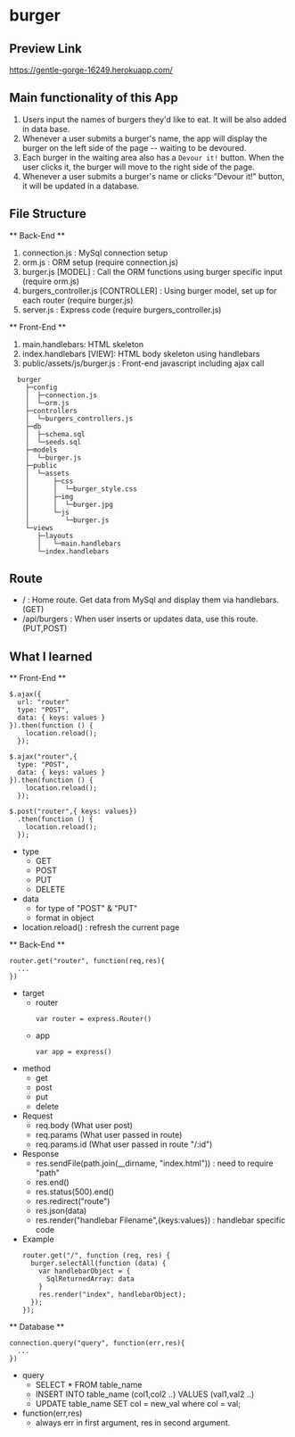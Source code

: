 # burger

## Preview Link
https://gentle-gorge-16249.herokuapp.com/

## Main functionality of this App
1. Users input the names of burgers they'd like to eat. It will be also added in data base. 
1. Whenever a user submits a burger's name, the app will display the burger on the left side of the page -- waiting to be devoured.
1. Each burger in the waiting area also has a `Devour it!` button. When the user clicks it, the burger will move to the right side of the page.
1. Whenever a user submits a burger's name or clicks "Devour it!" button, it will be updated in a database.

## File Structure
** Back-End **
1. connection.js : MySql connection setup
1. orm.js : ORM setup (require connection.js)
1. burger.js [MODEL] : Call the ORM functions using burger specific input (require orm.js)
1. burgers_controller.js [CONTROLLER] : Using burger model, set up for each router (require burger.js)
1. server.js : Express code (require burgers_controller.js)

** Front-End **
1. main.handlebars: HTML skeleton
1. index.handlebars [VIEW]: HTML body skeleton using handlebars
1. public/assets/js/burger.js : Front-end javascript including ajax call

```
  burger
    ├─config
    │  ├─connection.js
    │  └─orm.js
    ├─controllers
    │  └─burgers_controllers.js
    ├─db
    │  ├─schema.sql
    │  └─seeds.sql
    ├─models
    │  └─burger.js
    ├─public
    │  └─assets
    │      ├─css
    │      │  └─burger_style.css
    │      ├─img
    │      │  └─burger.jpg
    │      └─js
    │         └─burger.js
    └─views
       ├─layouts
       │   └─main.handlebars
       └─index.handlebars
```  

## Route
* / : Home route. Get data from MySql and display them via handlebars. (GET)
* /api/burgers : When user inserts or updates data, use this route. (PUT,POST)

## What I learned
** Front-End **
```
$.ajax({
  url: "router"
  type: "POST",
  data: { keys: values }
}).then(function () {
    location.reload();
  });
```
```
$.ajax("router",{
  type: "POST",
  data: { keys: values }
}).then(function () {
    location.reload();
  });
```
```
$.post("router",{ keys: values})
  .then(function () {
    location.reload();
  });
```
  * type
    * GET
    * POST
    * PUT
    * DELETE
  * data
    * for type of "POST" & "PUT"
    * format in object
  * location.reload() : refresh the current page

** Back-End **
```
router.get("router", function(req,res){
  ...
})
```
  * target
    * router
      ```
      var router = express.Router()
      ```
    * app
      ```
      var app = express()
      ```
  * method
    * get
    * post
    * put
    * delete
  * Request
    * req.body (What user post)
    * req.params (What user passed in route)
    * req.params.id (What user passed in route "/:id")
  * Response
    * res.sendFile(path.join(__dirname, "index.html")) : need to require "path"
    * res.end()
    * res.status(500).end()
    * res.redirect("route")
    * res.json(data)
    * res.render("handlebar Filename",{keys:values}) : handlebar specific code
  * Example 
    ```
    router.get("/", function (req, res) {
      burger.selectAll(function (data) {
        var handlebarObject = {
          SqlReturnedArray: data
        }
        res.render("index", handlebarObject);
      });
    });
    ```
** Database **
```
connection.query("query", function(err,res){
  ...
})
```
  * query
    * SELECT * FROM table_name
    * INSERT INTO table_name (col1,col2 ..) VALUES (val1,val2 ..)
    * UPDATE table_name SET col = new_val where col = val;
  * function(err,res)
    * always err in first argument, res in second argument.
